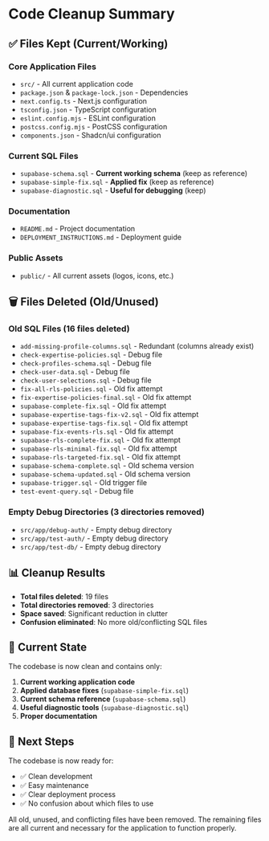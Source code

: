 # Code Cleanup Summary

## ✅ **Files Kept (Current/Working)**

### **Core Application Files**
- `src/` - All current application code
- `package.json` & `package-lock.json` - Dependencies
- `next.config.ts` - Next.js configuration
- `tsconfig.json` - TypeScript configuration
- `eslint.config.mjs` - ESLint configuration
- `postcss.config.mjs` - PostCSS configuration
- `components.json` - Shadcn/ui configuration

### **Current SQL Files**
- `supabase-schema.sql` - **Current working schema** (keep as reference)
- `supabase-simple-fix.sql` - **Applied fix** (keep as reference)
- `supabase-diagnostic.sql` - **Useful for debugging** (keep)

### **Documentation**
- `README.md` - Project documentation
- `DEPLOYMENT_INSTRUCTIONS.md` - Deployment guide

### **Public Assets**
- `public/` - All current assets (logos, icons, etc.)

## 🗑️ **Files Deleted (Old/Unused)**

### **Old SQL Files (16 files deleted)**
- `add-missing-profile-columns.sql` - Redundant (columns already exist)
- `check-expertise-policies.sql` - Debug file
- `check-profiles-schema.sql` - Debug file
- `check-user-data.sql` - Debug file
- `check-user-selections.sql` - Debug file
- `fix-all-rls-policies.sql` - Old fix attempt
- `fix-expertise-policies-final.sql` - Old fix attempt
- `supabase-complete-fix.sql` - Old fix attempt
- `supabase-expertise-tags-fix-v2.sql` - Old fix attempt
- `supabase-expertise-tags-fix.sql` - Old fix attempt
- `supabase-fix-events-rls.sql` - Old fix attempt
- `supabase-rls-complete-fix.sql` - Old fix attempt
- `supabase-rls-minimal-fix.sql` - Old fix attempt
- `supabase-rls-targeted-fix.sql` - Old fix attempt
- `supabase-schema-complete.sql` - Old schema version
- `supabase-schema-updated.sql` - Old schema version
- `supabase-trigger.sql` - Old trigger file
- `test-event-query.sql` - Debug file

### **Empty Debug Directories (3 directories removed)**
- `src/app/debug-auth/` - Empty debug directory
- `src/app/test-auth/` - Empty debug directory
- `src/app/test-db/` - Empty debug directory

## 📊 **Cleanup Results**

- **Total files deleted**: 19 files
- **Total directories removed**: 3 directories
- **Space saved**: Significant reduction in clutter
- **Confusion eliminated**: No more old/conflicting SQL files

## 🎯 **Current State**

The codebase is now clean and contains only:
1. **Current working application code**
2. **Applied database fixes** (`supabase-simple-fix.sql`)
3. **Current schema reference** (`supabase-schema.sql`)
4. **Useful diagnostic tools** (`supabase-diagnostic.sql`)
5. **Proper documentation**

## 🚀 **Next Steps**

The codebase is now ready for:
- ✅ Clean development
- ✅ Easy maintenance
- ✅ Clear deployment process
- ✅ No confusion about which files to use

All old, unused, and conflicting files have been removed. The remaining files are all current and necessary for the application to function properly.
